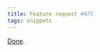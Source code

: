 ```yaml
---
title: Feature request #475
tags: snippets
---
```


[Done](http://typechecked.net/a/support/bugs/show_bug.cgi?id=475).

